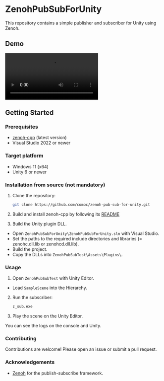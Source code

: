 # ZenohPubSubForUnity

This repository contains a simple publisher and subscriber for Unity using Zenoh.

## Demo


<video src="https://github.com/user-attachments/assets/a405b4b7-149f-4c5b-8849-6268ef0bcdda" controls="true"></video>



## Getting Started

### Prerequisites

- [zenoh-cpp](https://github.com/eclipse-zenoh/zenoh-cpp) (latest version)
- Visual Studio 2022 or newer

### Target platform

- Windows 11 (x64)
- Unity 6 or newer

### Installation from source (not mandatory)

1. Clone the repository:

    ```sh
    git clone https://github.com/comoc/zenoh-pub-sub-for-unity.git
    ```

2. Build and install zenoh-cpp by following its [README](https://github.com/eclipse-zenoh/zenoh-cpp/blob/main/README.md)

3. Build the Unity plugin DLL.

- Open `ZenohPubSubForUnity\ZenohPubSubForUnity.sln` with Visual Studio.
- Set the paths to the required include directories and libraries (= zenohc.dll.lib or zenohcd.dll.lib).
- Build the project.
- Copy the DLLs into `ZenohPubSubTest\Assets\Plugins\`.

### Usage

1. Open `ZenohPubSubTest` with Unity Editor.

- Load `SampleScene` into the Hierarchy.

2. Run the subscriber:

    ```sh
    z_sub.exe
    ```

3. Play the scene on the Unity Editor.

You can see the logs on the console and Unity.

### Contributing

Contributions are welcome! Please open an issue or submit a pull request.

### Acknowledgements

- [Zenoh](https://zenoh.io/) for the publish-subscribe framework.
